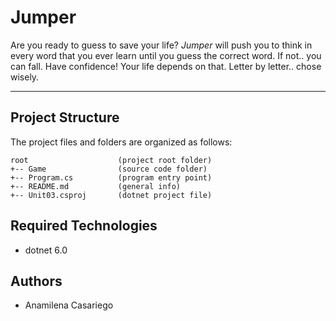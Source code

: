 # Jumper
Are you ready to guess to save your life? <i>Jumper</i> will push you to think in every word that you ever learn until you guess the correct word. If not.. you can fall. Have confidence! Your life depends on that. Letter by letter.. chose wisely.

---
## Project Structure
The project files and folders are organized as follows:
```
root                    (project root folder)
+-- Game                (source code folder)
+-- Program.cs          (program entry point)    
+-- README.md           (general info)
+-- Unit03.csproj       (dotnet project file)
```

## Required Technologies
* dotnet 6.0

## Authors
* Anamilena Casariego
